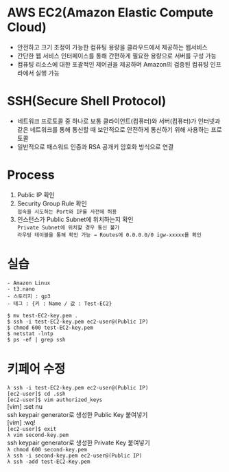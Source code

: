 # AWS EC2(Amazon Elastic Compute Cloud)
- 안전하고 크기 조정이 가능한 컴퓨팅 용량을 클라우드에서 제공하는 웹서비스
- 간단한 웹 서비스 인터페이스를 통해 간편하게 필요한 용량으로 서버를 구성 가능
- 컴퓨팅 리소스에 대한 포괄적인 제어권을 제공하며 Amazon의 검증된 컴퓨팅 인프라에서 실행 가능

# SSH(Secure Shell Protocol)
- 네트워크 프로토콜 중 하나로 보통 클라이언트(컴퓨터)와 서버(컴퓨터)가 인터넷과 같은 네트워크를 통해 통신할 때 보안적으로 안전하게 통신하기 위해 사용하는 프로토콜
- 일반적으로 패스워드 인증과 RSA 공개키 암호화 방식으로 연결

# Process
1. Public IP 확인
2. Security Group Rule 확인  
`접속을 시도하는 Port와 IP를 사전에 허용`
3. 인스턴스가 Public Subnet에 위치하는지 확인  
`Private Subnet에 위치할 경우 통신 불가`  
`라우팅 테이블을 통해 확인 가능 → Routes에 0.0.0.0/0 igw-xxxxx를 확인`  

# 실습
~~~
- Amazon Linux  
- t3.nano  
- 스토리지 : gp3  
- 태그 : {키 : Name / 값 : Test-EC2}  
~~~
`$ mv test-EC2-key.pem .`  
`$ ssh -i test-EC2-key.pem ec2-user@(Public IP)`  
`$ chmod 600 test-EC2-key.pem`  
`$ netstat -lntp`  
`$ ps -ef | grep ssh`  

# 키페어 수정
`λ ssh -i test-EC2-key.pem ec2-user@(Public IP)`  
`[ec2-user]$ cd .ssh`  
`[ec2-user]$ vim authorized_keys`  
[vim] :set nu  
ssh keypair generator로 생성한 Public Key 붙여넣기  
[vim] :wq!  
`[ec2-user]$ exit`  
`λ vim second-key.pem`  
ssh keypair generator로 생성한 Private Key 붙여넣기  
`λ chmod 600 second-key.pem`  
`λ ssh -i second-key.pem ec2-user@(Public IP)`  
`λ ssh -add test-EC2-Key.pem`  
